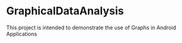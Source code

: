 # GraphicalDataAnalysis
This project is intended to demonstrate the use of Graphs in Android Applications
